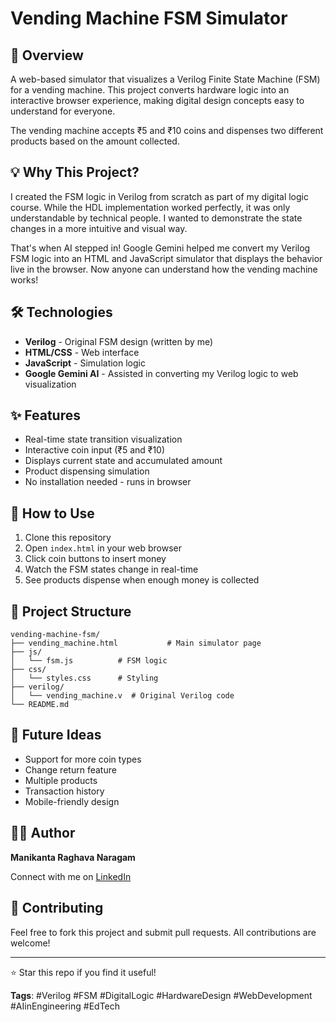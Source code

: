 # Vending Machine FSM Simulator

## 🚀 Overview

A web-based simulator that visualizes a Verilog Finite State Machine (FSM) for a vending machine. This project converts hardware logic into an interactive browser experience, making digital design concepts easy to understand for everyone.

The vending machine accepts ₹5 and ₹10 coins and dispenses two different products based on the amount collected.

## 💡 Why This Project?

I created the FSM logic in Verilog from scratch as part of my digital logic course. While the HDL implementation worked perfectly, it was only understandable by technical people. I wanted to demonstrate the state changes in a more intuitive and visual way.

That's when AI stepped in! Google Gemini helped me convert my Verilog FSM logic into an HTML and JavaScript simulator that displays the behavior live in the browser. Now anyone can understand how the vending machine works!

## 🛠️ Technologies

- **Verilog** - Original FSM design (written by me)
- **HTML/CSS** - Web interface
- **JavaScript** - Simulation logic
- **Google Gemini AI** - Assisted in converting my Verilog logic to web visualization

## ✨ Features

- Real-time state transition visualization
- Interactive coin input (₹5 and ₹10)
- Displays current state and accumulated amount
- Product dispensing simulation
- No installation needed - runs in browser

## 🚀 How to Use

1. Clone this repository
2. Open `index.html` in your web browser
3. Click coin buttons to insert money
4. Watch the FSM states change in real-time
5. See products dispense when enough money is collected

## 📁 Project Structure

```
vending-machine-fsm/
├── vending_machine.html           # Main simulator page
├── js/
│   └── fsm.js          # FSM logic
├── css/
│   └── styles.css      # Styling
├── verilog/
│   └── vending_machine.v  # Original Verilog code
└── README.md
```

## 💭 Future Ideas

- Support for more coin types
- Change return feature
- Multiple products
- Transaction history
- Mobile-friendly design

## 👨‍💻 Author

**Manikanta Raghava Naragam**

Connect with me on [LinkedIn](https://www.linkedin.com/in/manikanta-raghava-naragam-0498182ba/)

## 🤝 Contributing

Feel free to fork this project and submit pull requests. All contributions are welcome!

---

⭐ Star this repo if you find it useful!

**Tags**: #Verilog #FSM #DigitalLogic #HardwareDesign #WebDevelopment #AIinEngineering #EdTech
